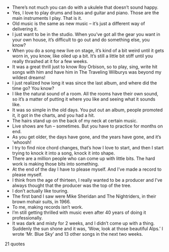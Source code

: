  - There’s not much you can do with a ukulele that doesn’t sound happy.
 - Yes, I love to play drums and bass and guitar and piano. Those are the main instruments I play. That is it.
 - Old music is the same as new music – it’s just a different way of delivering it.
 - I just want to be in the studio. When you’ve got all the gear you want in your own house, it’s difficult to go out and do something else, you know?
 - When you do a song new live on stage, it’s kind of a bit weird until it gets worn in, you know, like oiled up a bit. It’s still a little bit stiff until you really thrashed at it for a few weeks.
 - It was a great thrill just to know Roy Orbison, so to play, sing, write hit songs with him and have him in The Traveling Wilburys was beyond my wildest dreams!
 - I just realized how long it was since the last album, and where did the time go? You know?
 - I like the natural sound of a room. All the rooms have their own sound, so it’s a matter of putting it where you like and seeing what it sounds like.
 - It was so simple in the old days. You put out an album, people promoted it, it got in the charts, and you had a hit.
 - The hairs stand up on the back of my neck at certain music.
 - Live shows are fun – sometimes. But you have to practice for months on end.
 - As you get older, the days have gone, and the years have gone, and it’s ’whoosh!
 - I try to find nice chord changes, that’s how I love to start, and then I start trying to knock it into a song, knock it into shape.
 - There are a million people who can come up with little bits. The hard work is making those bits into something.
 - At the end of the day I have to please myself. And I’ve made a record to please myself.
 - I think from the age of thirteen, I really wanted to be a producer and I’ve always thought that the producer was the top of the tree.
 - I don’t actually like touring.
 - The first band I saw were Mike Sheridan and The Nightriders, in their brown mohair suits, in 1966.
 - To me, making records isn’t work.
 - I’m still getting thrilled with music even after 40 years of doing it professionally.
 - It was dark and misty for 2 weeks, and I didn’t come up with a thing. Suddenly the sun shone and it was, ‘Wow, look at those beautiful Alps.’ I wrote ‘Mr. Blue Sky’ and 13 other songs in the next two weeks.

21 quotes